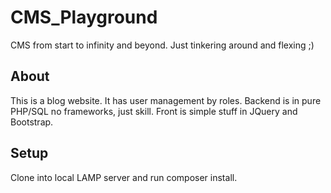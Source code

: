 # CMS_Playground
CMS from start to infinity and beyond. Just tinkering around and flexing ;)

## About
This is a blog website. It has user management by roles.
Backend is in pure PHP/SQL no frameworks, just skill.
Front is simple stuff in JQuery and Bootstrap.

## Setup
Clone into local LAMP server and run composer install.

